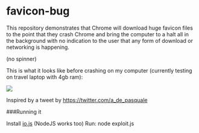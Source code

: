 # favicon-bug

This repository demonstrates that Chrome will download huge favicon files to the point that they crash Chrome and bring the computer to a halt all in the background with no indication to the user that any form of download or networking is happening.

(no spinner)

This is what it looks like before crashing on my computer (currently testing on travel laptop with 4gb ram):

![](http://i.imgur.com/J16lwjF.png)


Inspired by a tweet by https://twitter.com/a_de_pasquale

###Running it

Install [io.js](http://www.iojs.org) (NodeJS works too)
Run:
    node exploit.js
    
    
